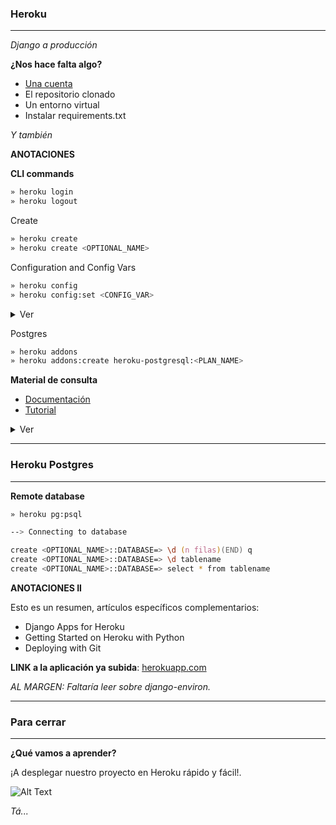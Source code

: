 ### Heroku
---
*Django a producción*

**¿Nos hace falta algo?**
- [Una cuenta](https://signup.heroku.com/login)
- El repositorio clonado
- Un entorno virtual
- Instalar requirements.txt

*Y también*

**ANOTACIONES**

**CLI commands**

```zsh
» heroku login
» heroku logout
```

Create

```zsh
» heroku create 
» heroku create <OPTIONAL_NAME>
```
Configuration and Config Vars

```zsh
» heroku config 
» heroku config:set <CONFIG_VAR>
```

<details>
<summary markdown="span">Ver</summary>

Por ejemplo

```zsh
» heroku config:set DJANGO_SETTINGS_MODULE=settings.heroku
```
</details>

Postgres

```zsh
» heroku addons
» heroku addons:create heroku-postgresql:<PLAN_NAME>
```

**Material de consulta**

- [Documentación](https://devcenter.heroku.com/categories/reference)
- [Tutorial](https://www.youtube.com/watch?v=f6PVDxCB08A)

<details>
<summary markdown="span">Ver</summary>

*Uma pequena surpresa Ta-rán! Beleza...*

</details>

---
### Heroku Postgres
---

**Remote database**

```zsh
» heroku pg:psql
```

```zsh
--> Connecting to database

create <OPTIONAL_NAME>::DATABASE=> \d (n filas)(END) q
create <OPTIONAL_NAME>::DATABASE=> \d tablename
create <OPTIONAL_NAME>::DATABASE=> select * from tablename
```

**ANOTACIONES II**

Esto es un resumen, artículos específicos complementarios:

- Django Apps for Heroku
- Getting Started on Heroku with Python
- Deploying with Git

**LINK a la aplicación ya subida**: <a href="https://bigbox-production.herokuapp.com">herokuapp.com</a>

*AL MARGEN: Faltaría leer sobre django-environ.*

---
### Para cerrar
---

**¿Qué vamos a aprender?**

¡A desplegar nuestro proyecto en Heroku rápido y fácil!.

![Alt Text](https://i.imgur.com/dmet3rO.gif)

*Tá...*